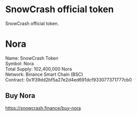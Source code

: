 # SnowCrash official token
SnowCrash official token.

# Nora
Name: SnowCrash Token  
Symbol: Nora  
Total Supply: 102,400,000 Nora  
Network: Binance Smart Chain (BSC)  
Contract: 0x1f39dd2bf5a27e2d4ed691dcf933077371777cb0

## Buy Nora
https://snowcrash.finance/buy-nora
